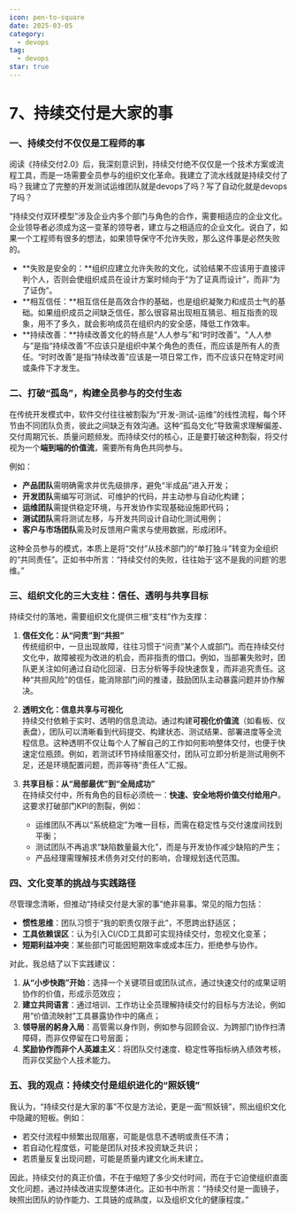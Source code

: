 ```yaml
---
icon: pen-to-square
date: 2025-03-05
category:
  - devops
tag:
  - devops
star: true
---
```




# 7、持续交付是大家的事



### 一、持续交付不仅仅是工程师的事



阅读《持续交付2.0》后，我深刻意识到，持续交付绝不仅仅是一个技术方案或流程工具，而是一场需要全员参与的组织文化革命。我建立了流水线就是持续交付了吗？我建立了完整的开发测试运维团队就是devops了吗？写了自动化就是devops了吗？

“持续交付双环模型”涉及企业内多个部门与角色的合作，需要相适应的企业文化。企业领导者必须成为这一变革的领导者，建立与之相适应的企业文化。说白了，如果一个工程师有很多的想法，如果领导保守不允许失败，那么这件事是必然失败的。

- **失败是安全的：**组织应建立允许失败的文化，试验结果不应该用于直接评判个人，否则会使组织成员在设计方案时倾向于“为了证真而设计”，而非“为了证伪”。
- **相互信任：**相互信任是高效合作的基础，也是组织凝聚力和成员士气的基础。如果组织成员之间缺乏信任，那么很容易出现相互猜忌、相互指责的现象，用不了多久，就会影响成员在组织内的安全感，降低工作效率。
- **持续改善：**持续改善文化的特点是“人人参与”和“时时改善”。“人人参与”是指“持续改善”不应该只是组织中某个角色的责任，而应该是所有人的责任。“时时改善”是指“持续改善”应该是一项日常工作，而不应该只在特定时间或条件下才发生。



### **二、打破“孤岛”，构建全员参与的交付生态**

在传统开发模式中，软件交付往往被割裂为“开发-测试-运维”的线性流程，每个环节由不同团队负责，彼此之间缺乏有效沟通。这种“孤岛文化”导致需求理解偏差、交付周期冗长、质量问题频发。而持续交付的核心，正是要打破这种割裂，将交付视为一个**端到端的价值流**，需要所有角色共同参与。

例如：
- **产品团队**需明确需求并优先级排序，避免“半成品”进入开发；
- **开发团队**需编写可测试、可维护的代码，并主动参与自动化构建；
- **运维团队**需提供稳定环境，与开发协作实现基础设施即代码；
- **测试团队**需将测试左移，与开发共同设计自动化测试用例；
- **客户与市场团队**需及时反馈用户需求与使用数据，形成闭环。

这种全员参与的模式，本质上是将“交付”从技术部门的“单打独斗”转变为全组织的“共同责任”。正如书中所言：“持续交付的失败，往往始于‘这不是我的问题’的思维。”



### **三、组织文化的三大支柱：信任、透明与共享目标**

持续交付的落地，需要组织文化提供三根“支柱”作为支撑：

1. **信任文化：从“问责”到“共担”**  
   传统组织中，一旦出现故障，往往习惯于“问责”某个人或部门。而在持续交付文化中，故障被视为改进的机会，而非指责的借口。例如，当部署失败时，团队更关注如何通过自动化回滚、日志分析等手段快速恢复，而非追究责任。这种“共担风险”的信任，能消除部门间的推诿，鼓励团队主动暴露问题并协作解决。

2. **透明文化：信息共享与可视化**  
   持续交付依赖于实时、透明的信息流动。通过构建**可视化价值流**（如看板、仪表盘），团队可以清晰看到代码提交、构建状态、测试结果、部署进度等全流程信息。这种透明不仅让每个人了解自己的工作如何影响整体交付，也便于快速定位瓶颈。例如，若测试环节持续阻塞交付，团队可立即分析是测试用例不足，还是环境配置问题，而非等待“责任人”汇报。

3. **共享目标：从“局部最优”到“全局成功”**  
   在持续交付中，所有角色的目标必须统一：**快速、安全地将价值交付给用户**。这要求打破部门KPI的割裂，例如：
   - 运维团队不再以“系统稳定”为唯一目标，而需在稳定性与交付速度间找到平衡；
   - 测试团队不再追求“缺陷数量最大化”，而是与开发协作减少缺陷的产生；
   - 产品经理需理解技术债务对交付的影响，合理规划迭代范围。



### **四、文化变革的挑战与实践路径**

尽管理念清晰，但推动“持续交付是大家的事”绝非易事。常见的阻力包括：
- **惯性思维**：团队习惯于“我的职责仅限于此”，不愿跨出舒适区；
- **工具依赖误区**：认为引入CI/CD工具即可实现持续交付，忽视文化变革；
- **短期利益冲突**：某些部门可能因短期效率或成本压力，拒绝参与协作。

对此，我总结了以下实践建议：
1. **从“小步快跑”开始**：选择一个关键项目或团队试点，通过快速交付的成果证明协作的价值，形成示范效应；
2. **建立共同语言**：通过培训、工作坊让全员理解持续交付的目标与方法论，例如用“价值流映射”工具暴露协作中的痛点；
3. **领导层的躬身入局**：高管需以身作则，例如参与回顾会议、为跨部门协作扫清障碍，而非仅停留在口号层面；
4. **奖励协作而非个人英雄主义**：将团队交付速度、稳定性等指标纳入绩效考核，而非仅奖励个人技术能力。



### 五、我的观点：持续交付是组织进化的“照妖镜”
我认为，“持续交付是大家的事”不仅是方法论，更是一面“照妖镜”，照出组织文化中隐藏的短板。例如：
- 若交付流程中频繁出现阻塞，可能是信息不透明或责任不清；
- 若自动化程度低，可能是团队对技术投资缺乏共识；
- 若质量反复出现问题，可能是质量内建文化尚未建立。

因此，持续交付的真正价值，不在于缩短了多少交付时间，而在于它迫使组织直面文化问题，通过持续改进实现整体进化。正如书中所言：“持续交付是一面镜子，映照出团队的协作能力、工具链的成熟度，以及组织文化的健康程度。”

